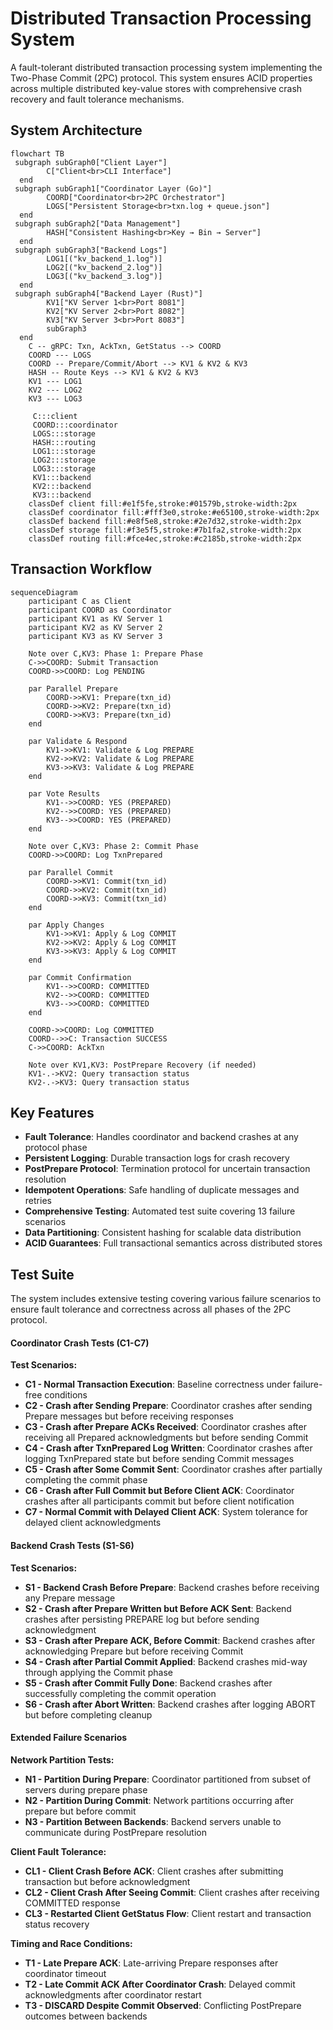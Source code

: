 # Distributed Transaction Processing System

A fault-tolerant distributed transaction processing system implementing the Two-Phase Commit (2PC) protocol. This system ensures ACID properties across multiple distributed key-value stores with comprehensive crash recovery and fault tolerance mechanisms.

## System Architecture

```mermaid
flowchart TB
 subgraph subGraph0["Client Layer"]
        C["Client<br>CLI Interface"]
  end
 subgraph subGraph1["Coordinator Layer (Go)"]
        COORD["Coordinator<br>2PC Orchestrator"]
        LOGS["Persistent Storage<br>txn.log + queue.json"]
  end
 subgraph subGraph2["Data Management"]
        HASH["Consistent Hashing<br>Key → Bin → Server"]
  end
 subgraph subGraph3["Backend Logs"]
        LOG1[("kv_backend_1.log")]
        LOG2[("kv_backend_2.log")]
        LOG3[("kv_backend_3.log")]
  end
 subgraph subGraph4["Backend Layer (Rust)"]
        KV1["KV Server 1<br>Port 8081"]
        KV2["KV Server 2<br>Port 8082"]
        KV3["KV Server 3<br>Port 8083"]
        subGraph3
  end
    C -- gRPC: Txn, AckTxn, GetStatus --> COORD
    COORD --- LOGS
    COORD -- Prepare/Commit/Abort --> KV1 & KV2 & KV3
    HASH -- Route Keys --> KV1 & KV2 & KV3
    KV1 --- LOG1
    KV2 --- LOG2
    KV3 --- LOG3

     C:::client
     COORD:::coordinator
     LOGS:::storage
     HASH:::routing
     LOG1:::storage
     LOG2:::storage
     LOG3:::storage
     KV1:::backend
     KV2:::backend
     KV3:::backend
    classDef client fill:#e1f5fe,stroke:#01579b,stroke-width:2px
    classDef coordinator fill:#fff3e0,stroke:#e65100,stroke-width:2px
    classDef backend fill:#e8f5e8,stroke:#2e7d32,stroke-width:2px
    classDef storage fill:#f3e5f5,stroke:#7b1fa2,stroke-width:2px
    classDef routing fill:#fce4ec,stroke:#c2185b,stroke-width:2px
```

## Transaction Workflow

```mermaid
sequenceDiagram
    participant C as Client
    participant COORD as Coordinator
    participant KV1 as KV Server 1
    participant KV2 as KV Server 2
    participant KV3 as KV Server 3
    
    Note over C,KV3: Phase 1: Prepare Phase
    C->>COORD: Submit Transaction
    COORD->>COORD: Log PENDING
    
    par Parallel Prepare
        COORD->>KV1: Prepare(txn_id)
        COORD->>KV2: Prepare(txn_id)
        COORD->>KV3: Prepare(txn_id)
    end
    
    par Validate & Respond
        KV1->>KV1: Validate & Log PREPARE
        KV2->>KV2: Validate & Log PREPARE
        KV3->>KV3: Validate & Log PREPARE
    end
    
    par Vote Results
        KV1-->>COORD: YES (PREPARED)
        KV2-->>COORD: YES (PREPARED)
        KV3-->>COORD: YES (PREPARED)
    end
    
    Note over C,KV3: Phase 2: Commit Phase
    COORD->>COORD: Log TxnPrepared
    
    par Parallel Commit
        COORD->>KV1: Commit(txn_id)
        COORD->>KV2: Commit(txn_id)
        COORD->>KV3: Commit(txn_id)
    end
    
    par Apply Changes
        KV1->>KV1: Apply & Log COMMIT
        KV2->>KV2: Apply & Log COMMIT
        KV3->>KV3: Apply & Log COMMIT
    end
    
    par Commit Confirmation
        KV1-->>COORD: COMMITTED
        KV2-->>COORD: COMMITTED
        KV3-->>COORD: COMMITTED
    end
    
    COORD->>COORD: Log COMMITTED
    COORD-->>C: Transaction SUCCESS
    C->>COORD: AckTxn
    
    Note over KV1,KV3: PostPrepare Recovery (if needed)
    KV1-.->KV2: Query transaction status
    KV2-.->KV3: Query transaction status
```

## Key Features

- **Fault Tolerance**: Handles coordinator and backend crashes at any protocol phase
- **Persistent Logging**: Durable transaction logs for crash recovery
- **PostPrepare Protocol**: Termination protocol for uncertain transaction resolution
- **Idempotent Operations**: Safe handling of duplicate messages and retries
- **Comprehensive Testing**: Automated test suite covering 13 failure scenarios
- **Data Partitioning**: Consistent hashing for scalable data distribution
- **ACID Guarantees**: Full transactional semantics across distributed stores

## Test Suite

The system includes extensive testing covering various failure scenarios to ensure fault tolerance and correctness across all phases of the 2PC protocol.

#### Coordinator Crash Tests (C1-C7)

**Test Scenarios:**
- **C1 - Normal Transaction Execution**: Baseline correctness under failure-free conditions
- **C2 - Crash after Sending Prepare**: Coordinator crashes after sending Prepare messages but before receiving responses
- **C3 - Crash after Prepare ACKs Received**: Coordinator crashes after receiving all Prepared acknowledgments but before sending Commit
- **C4 - Crash after TxnPrepared Log Written**: Coordinator crashes after logging TxnPrepared state but before sending Commit messages
- **C5 - Crash after Some Commit Sent**: Coordinator crashes after partially completing the commit phase
- **C6 - Crash after Full Commit but Before Client ACK**: Coordinator crashes after all participants commit but before client notification
- **C7 - Normal Commit with Delayed Client ACK**: System tolerance for delayed client acknowledgments

#### Backend Crash Tests (S1-S6)

**Test Scenarios:**
- **S1 - Backend Crash Before Prepare**: Backend crashes before receiving any Prepare message
- **S2 - Crash after Prepare Written but Before ACK Sent**: Backend crashes after persisting PREPARE log but before sending acknowledgment
- **S3 - Crash after Prepare ACK, Before Commit**: Backend crashes after acknowledging Prepare but before receiving Commit
- **S4 - Crash after Partial Commit Applied**: Backend crashes mid-way through applying the Commit phase
- **S5 - Crash after Commit Fully Done**: Backend crashes after successfully completing the commit operation
- **S6 - Crash after Abort Written**: Backend crashes after logging ABORT but before completing cleanup

#### Extended Failure Scenarios

**Network Partition Tests:**
- **N1 - Partition During Prepare**: Coordinator partitioned from subset of servers during prepare phase
- **N2 - Partition During Commit**: Network partitions occurring after prepare but before commit
- **N3 - Partition Between Backends**: Backend servers unable to communicate during PostPrepare resolution

**Client Fault Tolerance:**
- **CL1 - Client Crash Before ACK**: Client crashes after submitting transaction but before acknowledgment
- **CL2 - Client Crash After Seeing Commit**: Client crashes after receiving COMMITTED response
- **CL3 - Restarted Client GetStatus Flow**: Client restart and transaction status recovery

**Timing and Race Conditions:**
- **T1 - Late Prepare ACK**: Late-arriving Prepare responses after coordinator timeout
- **T2 - Late Commit ACK After Coordinator Crash**: Delayed commit acknowledgments after coordinator restart
- **T3 - DISCARD Despite Commit Observed**: Conflicting PostPrepare outcomes between backends
